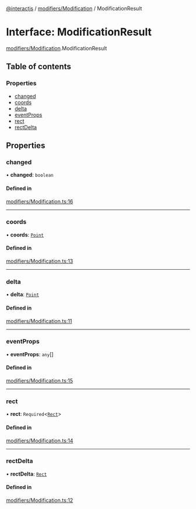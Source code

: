 [@interactjs](../README.md) / [modifiers/Modification](../modules/modifiers_Modification.md) / ModificationResult

# Interface: ModificationResult

[modifiers/Modification](../modules/modifiers_Modification.md).ModificationResult

## Table of contents

### Properties

- [changed](modifiers_Modification.ModificationResult.md#changed)
- [coords](modifiers_Modification.ModificationResult.md#coords)
- [delta](modifiers_Modification.ModificationResult.md#delta)
- [eventProps](modifiers_Modification.ModificationResult.md#eventprops)
- [rect](modifiers_Modification.ModificationResult.md#rect)
- [rectDelta](modifiers_Modification.ModificationResult.md#rectdelta)

## Properties

### changed

• **changed**: `boolean`

#### Defined in

[modifiers/Modification.ts:16](https://github.com/taye/interact.js/blob/24fdee86/packages/@interactjs/modifiers/Modification.ts#L16)

___

### coords

• **coords**: [`Point`](core_types.Point.md)

#### Defined in

[modifiers/Modification.ts:13](https://github.com/taye/interact.js/blob/24fdee86/packages/@interactjs/modifiers/Modification.ts#L13)

___

### delta

• **delta**: [`Point`](core_types.Point.md)

#### Defined in

[modifiers/Modification.ts:11](https://github.com/taye/interact.js/blob/24fdee86/packages/@interactjs/modifiers/Modification.ts#L11)

___

### eventProps

• **eventProps**: `any`[]

#### Defined in

[modifiers/Modification.ts:15](https://github.com/taye/interact.js/blob/24fdee86/packages/@interactjs/modifiers/Modification.ts#L15)

___

### rect

• **rect**: `Required`\<[`Rect`](core_types.Rect.md)\>

#### Defined in

[modifiers/Modification.ts:14](https://github.com/taye/interact.js/blob/24fdee86/packages/@interactjs/modifiers/Modification.ts#L14)

___

### rectDelta

• **rectDelta**: [`Rect`](core_types.Rect.md)

#### Defined in

[modifiers/Modification.ts:12](https://github.com/taye/interact.js/blob/24fdee86/packages/@interactjs/modifiers/Modification.ts#L12)
